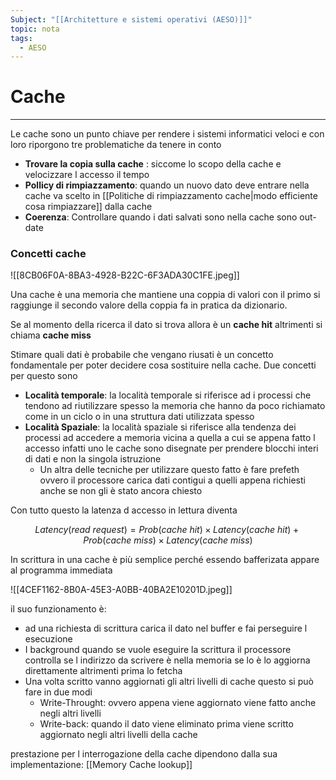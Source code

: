 ```yaml
---
Subject: "[[Architetture e sistemi operativi (AESO)]]"
topic: nota
tags:
  - AESO
---
```


# Cache
---

Le cache sono un punto chiave per rendere i sistemi informatici  veloci e con loro riporgono tre problematiche da tenere in conto

- **Trovare la copia sulla cache** :  siccome lo scopo della cache e velocizzare l accesso il tempo
- **Pollicy di rimpiazzamento**: quando un nuovo dato deve entrare nella cache va scelto in [[Politiche di rimpiazzamento cache|modo efficiente cosa rimpiazzare]] dalla cache
- **Coerenza**: Controllare quando i dati salvati sono nella cache sono out-date

### Concetti cache

![[8CB06F0A-8BA3-4928-B22C-6F3ADA30C1FE.jpeg]]

Una cache è una memoria che mantiene una coppia di valori con il primo si raggiunge il secondo valore della coppia fa in pratica da dizionario.

 Se al momento della ricerca il dato si trova allora è un __cache hit__  altrimenti si chiama __cache miss__

Stimare quali dati è probabile che vengano riusati è un concetto fondamentale per poter decidere cosa sostituire nella cache. Due concetti per questo sono

- **Località temporale**: la località temporale si riferisce ad i processi che tendono ad riutilizzare spesso la memoria che hanno da poco richiamato come in un ciclo o in una struttura dati utilizzata spesso
- **Località Spaziale**:  la località spaziale si riferisce alla tendenza dei processi ad accedere a memoria vicina a quella a cui se appena fatto l accesso infatti uno le cache sono disegnate per prendere blocchi interi di dati e non la singola istruzione
    - Un altra delle tecniche per utilizzare questo fatto è fare prefeth ovvero il processore carica dati contigui a quelli appena richiesti anche se non gli è stato ancora chiesto

Con tutto questo la latenza d accesso  in lettura diventa

$$
Latency(read \ request ) = Prob(cache \ hit ) \times Latency(cache \ hit) + Prob(cache \ miss ) \times Latency(cache \ miss)
$$

In scrittura  in una cache  è più semplice perché essendo bafferizata appare al programma immediata

![[4CEF1162-8B0A-45E3-A0BB-40BA2E10201D.jpeg]]

 il suo funzionamento è:

- ad una richiesta di scrittura carica il dato nel buffer e fai perseguire l esecuzione
- I background quando se vuole eseguire la scrittura il processore controlla se l indirizzo da scrivere è nella memoria se lo è lo aggiorna direttamente altrimenti prima lo fetcha
- Una volta scritto vanno aggiornati gli altri livelli di cache questo si può fare in due modi
    - Write-Throught: ovvero appena viene aggiornato viene fatto anche negli altri livelli
    - Write-back: quando il dato viene eliminato prima viene scritto aggiornato negli altri livelli della cache

prestazione per l interrogazione della cache dipendono dalla sua implementazione: [[Memory Cache lookup]]



